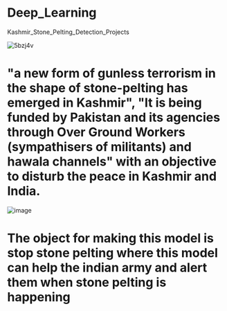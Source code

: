 # Deep_Learning
Kashmir_Stone_Pelting_Detection_Projects

![5bzj4v](https://user-images.githubusercontent.com/78307104/120684648-95bcb480-c4bc-11eb-84f0-49d2ca971e0f.gif)

# "a new form of gunless terrorism in the shape of stone-pelting has emerged in Kashmir", "It is being funded by Pakistan and its agencies through Over Ground Workers (sympathisers of militants) and hawala channels" with an objective to disturb the peace in Kashmir and India.
![image](https://user-images.githubusercontent.com/78307104/132854220-7c3b8d4f-dce1-466a-8f40-e1ab33d90a03.png)


# The object for making this model is stop stone pelting where this model can help the indian army and alert them when stone pelting is happening





